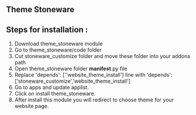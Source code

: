 Theme Stoneware
---------------


Steps for installation :
----------------------------

1. Download theme_stoneware module
2. Go to theme_stoneware/code folder
3. Cut stoneware_customize folder and move these folder into your addons path 
4. Open theme_stoneware folder __manifest__.py file
5. Replace 'depends': [''website_theme_install'] line with 'depends': ['stoneware_customize','website_theme_install']
6. Go to apps and update applist.
7. Click on install theme_stoneware.
8. After install this module you will redirect to choose theme for your website page.


